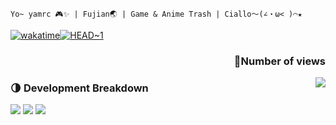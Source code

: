 `Yo~ yamrc 🎮✨ | Fujian🌏 | Game & Anime Trash | Ciallo～(∠・ω< )⌒★`

[![wakatime](https://wakatime.com/badge/user/347b183a-e02e-464a-a180-ed2963969f84.svg)](https://wakatime.com/@347b183a-e02e-464a-a180-ed2963969f84)[![HEAD~1](https://img.shields.io/badge/HEAD~-1-brightgreen?style=flat)](https://github.com/bilirumble)

<h3 align="right">👋Number of views</h3>
<img align="right" src="https://moe-counter.glitch.me/get/@:bilirumble?theme=rule34">

### 🌗 Development Breakdown

<img src="https://githubstats.yamr.cc/api?username=yamrc&theme=blueberry&show_icons=true&hide_border=true&count_private=true">
<img src="https://githubstats.yamr.cc/api/top-langs/?username=yamrc&theme=blueberry&show_icons=true&hide_border=true&layout=compact">
<img src="https://github-readme-streak-stats.herokuapp.com/?user=yamrc&theme=blueberry&hide_border=true">

<!--
  HEAD~1: bilirumble (locked)
  HEAD: yamrc (active)
-->
